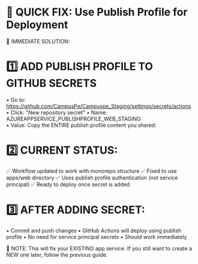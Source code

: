 🔧 QUICK FIX: Use Publish Profile for Deployment
============================================

🎯 IMMEDIATE SOLUTION:

1️⃣ ADD PUBLISH PROFILE TO GITHUB SECRETS
========================================

• Go to: https://github.com/CampusPe/Campuspe_Staging/settings/secrets/actions
• Click: "New repository secret"
• Name: AZUREAPPSERVICE_PUBLISHPROFILE_WEB_STAGING  
• Value: Copy the ENTIRE publish profile content you shared:

<publishData><publishProfile profileName="campuspe-web-staging - Web Deploy" publishMethod="MSDeploy" publishUrl="campuspe-web-staging-erd8dvb3ewcjc5g2.scm.southindia-01.azurewebsites.net:443" msdeploySite="campuspe-web-staging" userName="$campuspe-web-staging" userPWD="5tcgXzTRMQ6riJqmSvqltb2xZkPvQqzLx2Hm3ipiPNrzAbhkHuPWWBSi9mgZ" destinationAppUrl="https://campuspe-web-staging-erd8dvb3ewcjc5g2.southindia-01.azurewebsites.net" SQLServerDBConnectionString="" mySQLDBConnectionString="" hostingProviderForumLink="" controlPanelLink="https://portal.azure.com" webSystem="WebSites"><databases /></publishProfile><publishProfile profileName="campuspe-web-staging - FTP" publishMethod="FTP" publishUrl="ftp://waws-prod-ma1-019.ftp.azurewebsites.windows.net/site/wwwroot" ftpPassiveMode="True" userName="REDACTED" userPWD="REDACTED" destinationAppUrl="https://campuspe-web-staging-erd8dvb3ewcjc5g2.southindia-01.azurewebsites.net" SQLServerDBConnectionString="REDACTED" mySQLDBConnectionString="" hostingProviderForumLink="" controlPanelLink="https://portal.azure.com" webSystem="WebSites"><databases /></publishProfile><publishProfile profileName="campuspe-web-staging - Zip Deploy" publishMethod="ZipDeploy" publishUrl="campuspe-web-staging-erd8dvb3ewcjc5g2.scm.southindia-01.azurewebsites.net:443" userName="$campuspe-web-staging" userPWD="5tcgXzTRMQ6riJqmSvqltb2xZkPvQqzLx2Hm3ipiPNrzAbhkHuPWWBSi9mgZ" destinationAppUrl="https://campuspe-web-staging-erd8dvb3ewcjc5g2.southindia-01.azurewebsites.net" SQLServerDBConnectionString="" mySQLDBConnectionString="" hostingProviderForumLink="" controlPanelLink="https://portal.azure.com" webSystem="WebSites"><databases /></publishProfile></publishData>

2️⃣ CURRENT STATUS:
=================
✅ Workflow updated to work with monorepo structure
✅ Fixed to use apps/web directory 
✅ Uses publish profile authentication (not service principal)
✅ Ready to deploy once secret is added

3️⃣ AFTER ADDING SECRET:
======================
• Commit and push changes
• GitHub Actions will deploy using publish profile
• No need for service principal secrets
• Should work immediately

🚨 NOTE: This will fix your EXISTING app service. 
If you still want to create a NEW one later, follow the previous guide.
